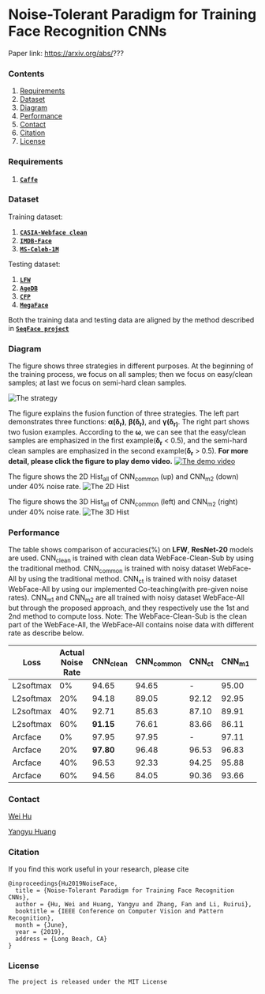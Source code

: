 # Noise-Tolerant Paradigm for Training Face Recognition CNNs

Paper link: https://arxiv.org/abs/???

### Contents
1. [Requirements](#requirements)
1. [Dataset](#dataset)
1. [Diagram](#diagram)
1. [Performance](#performance)
1. [Contact](#contact)
1. [Citation](#citation)
1. [License](#license)

### Requirements

1. [**`Caffe`**](http://caffe.berkeleyvision.org/installation.html)

### Dataset

Training dataset:
1. [**`CASIA-Webface clean`**](https://github.com/happynear/FaceVerification)
2. [**`IMDB-Face`**](https://github.com/fwang91/IMDb-Face)
3. [**`MS-Celeb-1M`**](https://www.microsoft.com/en-us/research/project/ms-celeb-1m-challenge-recognizing-one-million-celebrities-real-world/)

Testing dataset:
1. [**`LFW`**](http://vis-www.cs.umass.edu/lfw/)
2. [**`AgeDB`**](https://ibug.doc.ic.ac.uk/resources/agedb/)
3. [**`CFP`**](http://www.cfpw.io/)
4. [**`MegaFace`**](http://megaface.cs.washington.edu/)

Both the training data and testing data are aligned by the method described in [**`SeqFace project`**](https://github.com/huangyangyu/SeqFace)

### Diagram

The figure shows three strategies in different purposes. At the beginning of the training process, we focus on all samples; then we focus on easy/clean samples; at last we focus on semi-hard clean samples.

![The strategy](https://raw.githubusercontent.com/huangyangyu/NoiseFace/master/figures/strategy.png)
  

The figure explains the fusion function of three strategies. The left part demonstrates three functions: **&alpha;(&delta;<sub>r</sub>)**, **&beta;(&delta;<sub>r</sub>)**, and **&gamma;(&delta;<sub>r)**. The right part shows two fusion examples. According to the **&omega;**, we can see that the easy/clean samples are emphasized in the first example(**&delta;<sub>r</sub>** < 0.5), and the semi-hard clean samples are emphasized in the second example(**&delta;<sub>r</sub>** > 0.5).
**For more detail, please click the figure to play demo video.**
[![The demo video](https://raw.githubusercontent.com/huangyangyu/NoiseFace/master/figures/detail.png)](https://youtu.be/FxRoN_i7FLw)
  

The figure shows the 2D Hist<sub>all</sub> of CNN<sub>common</sub> (up) and CNN<sub>m2</sub> (down) under 40% noise rate.
![The 2D Hist](https://raw.githubusercontent.com/huangyangyu/NoiseFace/master/figures/webface_dist_2D_noise-40.png)
  

The figure shows the 3D Hist<sub>all</sub> of CNN<sub>common</sub> (left) and CNN<sub>m2</sub> (right) under 40% noise rate.
![The 3D Hist](https://raw.githubusercontent.com/huangyangyu/NoiseFace/master/figures/webface_dist_3D_noise-40.png)

### Performance

The table shows comparison of accuracies(%) on **LFW**, **ResNet-20** models are used. CNN<sub>clean</sub> is trained with clean
data WebFace-Clean-Sub by using the traditional method. CNN<sub>common</sub> is trained with noisy dataset WebFace-All by using the traditional method. CNN<sub>ct</sub> is trained
with noisy dataset WebFace-All by using our implemented Co-teaching(with pre-given noise rates). CNN<sub>m1</sub> and CNN<sub>m2</sub> are all trained with noisy dataset WebFace-All but through the proposed approach, and they respectively use the 1st and 2nd method to compute loss.
Note: The WebFace-Clean-Sub is the clean part of the WebFace-All, the WebFace-All contains noise data with different rate as describe below.

| Loss      | Actual Noise Rate | CNN<sub>clean</sub> | CNN<sub>common</sub> | CNN<sub>ct</sub> | CNN<sub>m1</sub> | CNN<sub>m2</sub> | Estimated Noise Rate |
| --------- | ----------------- | ------------------- | -------------------- | ---------------- | ---------------- | ---------------- | -------------------- |
| L2softmax | 0%                | 94.65               | 94.65                | -                | 95.00            | **96.28**        | 2%                   |
| L2softmax | 20%               | 94.18               | 89.05                | 92.12            | 92.95            | **95.26**        | 18%                  |
| L2softmax | 40%               | 92.71               | 85.63                | 87.10            | 89.91            | **93.90**        | 42%                  |
| L2softmax | 60%               | **91.15**           | 76.61                | 83.66            | 86.11            | 87.61            | 56%                  |
| Arcface   | 0%                | 97.95               | 97.95                | -                | 97.11            | **98.11**        | 2%                   |
| Arcface   | 20%               | **97.80**           | 96.48                | 96.53            | 96.83            | 97.76            | 18%                  |
| Arcface   | 40%               | 96.53               | 92.33                | 94.25            | 95.88            | **97.23**        | 36%                  |
| Arcface   | 60%               | 94.56               | 84.05                | 90.36            | 93.66            | **95.15**        | 54%                  |


### Contact

  [Wei Hu](mailto:huwei@mail.buct.edu.cn)

  [Yangyu Huang](mailto:yangyu.huang.1990@outlook.com)


### Citation

If you find this work useful in your research, please cite  
```text
@inproceedings{Hu2019NoiseFace,
  title = {Noise-Tolerant Paradigm for Training Face Recognition CNNs},
  author = {Hu, Wei and Huang, Yangyu and Zhang, Fan and Li, Ruirui},
  booktitle = {IEEE Conference on Computer Vision and Pattern Recognition},
  month = {June},
  year = {2019},
  address = {Long Beach, CA}
}
```


### License

    The project is released under the MIT License
